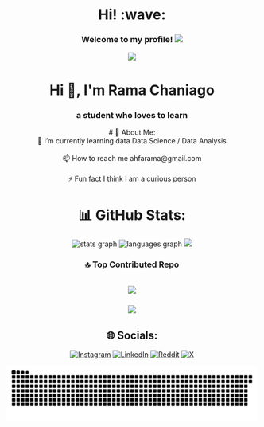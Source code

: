 <!--# Hi there 👋-->

<h1 align='center'> Hi! :wave:</h1>
<h3 align="center">
  Welcome to my profile!
  <img src="https://media.giphy.com/media/hvRJCLFzcasrR4ia7z/giphy.gif" width="28">
</h3>

<p align="center">
  <a href="https://github.com/shiinahan/"><img src="https://readme-typing-svg.herokuapp.com?color=8B64FF&center=true&vCenter=true&lines=Lorem+ipsum+dolor+sit+amet;Assalamu'alaikum+jamet"></a>
</p>

<h1 align="center">Hi 👋, I'm Rama Chaniago</h1>
<h3 align="center">a student who loves to learn</h3>
<p align='center'>
# 💫 About Me:<br>
🌱 I’m currently learning data Data Science / Data Analysis<br><br>📫 How to reach me ahfarama@gmail.com<br><br>⚡ Fun fact I think I am a curious person
</p>

<!--# 💻 Tech Stack:
![CSS3](https://img.shields.io/badge/css3-%231572B6.svg?style=for-the-badge&logo=css3&logoColor=white) ![HTML5](https://img.shields.io/badge/html5-%23E34F26.svg?style=for-the-badge&logo=html5&logoColor=white) ![Dart](https://img.shields.io/badge/dart-%230175C2.svg?style=for-the-badge&logo=dart&logoColor=white) ![PHP](https://img.shields.io/badge/php-%23777BB4.svg?style=for-the-badge&logo=php&logoColor=white) ![Python](https://img.shields.io/badge/python-3670A0?style=for-the-badge&logo=python&logoColor=ffdd54) ![R](https://img.shields.io/badge/r-%23276DC3.svg?style=for-the-badge&logo=r&logoColor=white) ![Laravel](https://img.shields.io/badge/laravel-%23FF2D20.svg?style=for-the-badge&logo=laravel&logoColor=white) ![Flutter](https://img.shields.io/badge/Flutter-%2302569B.svg?style=for-the-badge&logo=Flutter&logoColor=white) ![Apache](https://img.shields.io/badge/apache-%23D42029.svg?style=for-the-badge&logo=apache&logoColor=white) ![MySQL](https://img.shields.io/badge/mysql-4479A1.svg?style=for-the-badge&logo=mysql&logoColor=white) ![Adobe Photoshop](https://img.shields.io/badge/adobe%20photoshop-%2331A8FF.svg?style=for-the-badge&logo=adobe%20photoshop&logoColor=white) ![Figma](https://img.shields.io/badge/figma-%23F24E1E.svg?style=for-the-badge&logo=figma&logoColor=white) ![Pandas](https://img.shields.io/badge/pandas-%23150458.svg?style=for-the-badge&logo=pandas&logoColor=white) ![NumPy](https://img.shields.io/badge/numpy-%23013243.svg?style=for-the-badge&logo=numpy&logoColor=white) ![Matplotlib](https://img.shields.io/badge/Matplotlib-%23ffffff.svg?style=for-the-badge&logo=Matplotlib&logoColor=black) ![Git](https://img.shields.io/badge/git-%23F05033.svg?style=for-the-badge&logo=git&logoColor=white) ![GitHub](https://img.shields.io/badge/github-%23121011.svg?style=for-the-badge&logo=github&logoColor=white) ![Notion](https://img.shields.io/badge/Notion-%23000000.svg?style=for-the-badge&logo=notion&logoColor=white)
## 🏆 GitHub Trophies
![](https://github-profile-trophy.vercel.app/?username=shiinahan&theme=cobalt&no-frame=true&no-bg=true&margin-w=4)

### ✍️ Random Dev Quote
![](https://quotes-github-readme.vercel.app/api?type=horizontal&theme=radical)
-->
<div align="center">

# 📊 GitHub Stats:
<img src="https://github-readme-stats.vercel.app/api?username=shiinahan&hide_title=false&hide_rank=false&show_icons=true&include_all_commits=true&count_private=true&disable_animations=false&theme=merko&locale=en&hide_border=false&order=1" height="150" alt="stats graph"  />
<img src="https://github-readme-stats.vercel.app/api/top-langs?username=shiinahan&locale=en&hide_title=false&layout=compact&card_width=320&langs_count=5&theme=merko&hide_border=false&order=2" height="150" alt="languages graph"  />
<img src="https://github-readme-streak-stats.herokuapp.com/?user=shiinahan&theme=merko&hide_border=false")<br/>

### 🔝 Top Contributed Repo
![](https://github-contributor-stats.vercel.app/api?username=shiinahan&limit=5&theme=dark&combine_all_yearly_contributions=true)
---
[![](https://visitcount.itsvg.in/api?id=shiinahan&icon=10&color=0)](https://visitcount.itsvg.in)


###

## 🌐 Socials:
[![Instagram](https://img.shields.io/badge/Instagram-%23E4405F.svg?logo=Instagram&logoColor=white)](https://instagram.com/frhnahnnn) 
[![LinkedIn](https://img.shields.io/badge/LinkedIn-%230077B5.svg?logo=linkedin&logoColor=white)](https://linkedin.com/in/Ahmad-Farhan-Ramadhan) 
[![Reddit](https://img.shields.io/badge/Reddit-%23FF4500.svg?logo=Reddit&logoColor=white)](https://reddit.com/user/shiinahan) 
[![X](https://img.shields.io/badge/X-black.svg?logo=X&logoColor=white)](https://x.com/RamaChaniago_)  

<img src="https://raw.githubusercontent.com/shiinahan/shiinahan/output/snake.svg" alt="Snake animation" />

</div>
